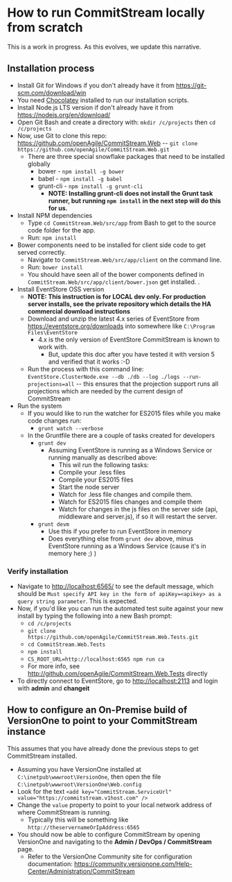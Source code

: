 # How to run CommitStream locally from scratch

This is a work in progress. As this evolves, we update this narrative.

## Installation process
* Install Git for Windows if you don't already have it from https://git-scm.com/download/win
* You need [Chocolatey](http://chocolatey.org/) installed to run our installation scripts.
* Install Node.js LTS version if don't already have it from https://nodejs.org/en/download/
* Open Git Bash and create a directory with: `mkdir /c/projects` then `cd /c/projects`
* Now, use Git to clone this repo: https://github.com/openAgile/CommitStream.Web -- `git clone https://github.com/openAgile/CommitStream.Web.git`
  * There are three special snowflake packages that need to be installed globally
    * bower - `npm install -g bower`
    * babel - `npm install -g babel`
    * grunt-cli - `npm install -g grunt-cli`
      * **NOTE: Installing grunt-cli does not install the Grunt task runner, but running `npm install` in the next step will do this for us.**
* Install NPM dependencies
  * Type `cd CommitStream.Web/src/app` from Bash to get to the source code folder for the app.
  * Run: `npm install`		
* Bower components need to be installed for client side code to get served correctly.
  * Navigate to `CommitStream.Web/src/app/client` on the command line.
  * Run: `bower install`
  * You should have seen all of the bower components defined in `CommitStream.Web/src/app/client/bower.json` get installed.  .
* Install EventStore OSS version
  * **NOTE: This instruction is for LOCAL dev only. For production server installs, see the private repository which details the HA commercial download instructions**
  * Download and unzip the latest 4.x series of EventStore from https://eventstore.org/downloads into somewhere like `C:\Program Files\EventStore`
    * 4.x is the only version of EventStore CommitStream is known to work with.
      * But, update this doc after you have tested it with version 5 and verified that it works :-D
  * Run the process with this command line: `EventStore.ClusterNode.exe --db ./db --log ./logs --run-projections=all` -- this ensures that the projection support runs all projections which are needed by the current design of CommitStream
* Run the system  
  * If you would like to run the watcher for ES2015 files while you make code changes run:
    * `grunt watch --verbose`
  * In the Gruntfile there are a couple of tasks created for developers
    * `grunt dev`
      * Assuming EventStore is running as a Windows Service or running manually as described above:
        * This wil run the following tasks:
        * Compile your .less files 
        * Compile your ES2015 files
        * Start the node server
        * Watch for .less file changes and compile them. 
        * Watch for ES2015 files changes and compile them
        * Watch for changes in the js files on the server side (api, middleware and server.js), if so it will restart the server.
    * `grunt devm`
      * Use this if you prefer to run EventStore in memory
      * Does everything else from `grunt dev` above, minus EventStore running as a Windows Service (cause it's in memory here ;) )

### Verify installation

* Navigate to [http://localhost:6565/](http://localhost:6565/) to see the default message, which should be `Must specify API key in the form of apiKey=<apikey> as a query string parameter`. This is expected.
* Now, if you'd like you can run the automated test suite against your new install by typing the following into a new Bash prompt:
  * `cd /c/projects`
  * `git clone https://github.com/openAgile/CommitStream.Web.Tests.git`
  * `cd CommitStream.Web.Tests`
  * `npm install`
  * `CS_ROOT_URL=http://localhost:6565 npm run ca`
  * For more info, see http://github.com/openAgile/CommitStream.Web.Tests directly
* To directly connect to EventStore, go to [http://localhost:2113](http://localhost:2113) and login with **admin** and **changeit**

## How to configure an On-Premise build of VersionOne to point to your CommitStream instance

This assumes that you have already done the previous steps to get CommitStream installed.

* Assuming you have VersionOne installed at `C:\inetpub\wwwroot\VersionOne`, then open the file `C:\inetpub\wwwroot\VersionOne\Web.config`
* Look for the text `<add key="CommitStream.ServiceUrl" value="https://commitstream.v1host.com" />`
* Change the `value` property to point to your local network address of where CommitStream is running.
  * Typically this will be something like `http://theservernameOrIpAddress:6565`
* You should now be able to configure CommitStream by opening VersionOne and navigating to the **Admin / DevOps / CommitStream** page.
  * Refer to the VersionOne Community site for configuration documentation: https://community.versionone.com/Help-Center/Administration/CommitStream
